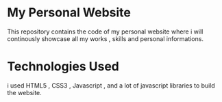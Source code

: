 # My Personal Website
This repository contains the code of my personal website where i will continously showcase all my works , skills and personal informations.
# Technologies Used 
i used HTML5 , CSS3 , Javascript , and a lot of javascript libraries to build the website. 

